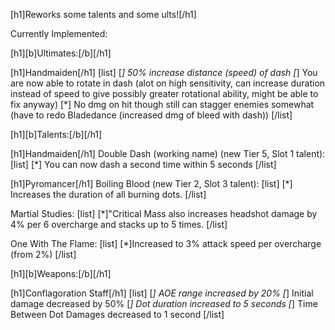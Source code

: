 [h1]Reworks some talents and some ults![/h1]

Currently Implemented:

[h1][b]Ultimates:[/b][/h1]

[h1]Handmaiden[/h1]
[list]
[*] 50% increase distance (speed) of dash
[*] You are now able to rotate in dash (alot on high sensitivity, can increase duration instead of speed to give possibly greater rotational ability, might be able to fix anyway)
[*] No dmg on hit though still can stagger enemies somewhat (have to redo Bladedance (increased dmg of bleed with dash))
[/list] 

[h1][b]Talents:[/b][/h1]

[h1]Handmaiden[/h1]
Double Dash (working name) (new Tier 5, Slot 1 talent):
[list]
[*] You can now dash a second time within 5 seconds
[/list]

[h1]Pyromancer[/h1]
Boiling Blood (new Tier 2, Slot 3 talent):
[list]
[*] Increases the duration of all burning dots.
[/list]

Martial Studies:
[list]
[*]"Critical Mass also increases headshot damage by 4% per 6 overcharge and stacks up to 5 times.
[/list]

One With The Flame:
[list]
[*]Increased to 3% attack speed per overcharge (from 2%)
[/list]

[h1][b]Weapons:[/b][/h1]

[h1]Conflagoration Staff[/h1]
[list]
[*] AOE range increased by 20%
[*] Initial damage decreased by 50%
[*] Dot duration increased to 5 seconds
[*] Time Between Dot Damages decreased to 1 second
[/list]